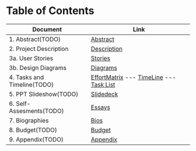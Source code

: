 # Table of Contents

| Document | Link |
| -------- | ---- |
| 1. Abstract(TODO) | [Abstract](01-project-abstract.md)   |
|2. Project Description | [Description](02-project-description.md)|
|3a. User Stories | [Stories](03-user-stories-and-design-diagrams.md#user-stories)|
|3b. Design Diagrams | [Diagrams](03-user-stories-and-design-diagrams.md#design-diagrams)|
|4. Tasks and Timeline(TODO)| [EffortMatrix](04-project-tasks-and-timeline.md#effort-martix) --- [TimeLine](04-project-tasks-and-timeline.md#timeline) --- [Task List](04-project-tasks-and-timeline.md#task-list)|
|5. PPT Slideshow(TODO) | [Slidedeck](06-ppt-slideshow.md)||
|6. Self-Assesments(TODO)| [Essays](07-self-assessment-essays.md)|
|7. Biographies | [Bios](08-professional-biographies.md)|
|8. Budget(TODO) | [Budget](09-budget.md)|
|9. Appendix(TODO)| [Appendix](10-appendix.md)|
